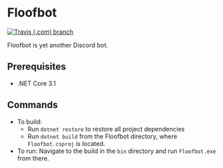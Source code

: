 # Floofbot

[![Travis (.com) branch](https://img.shields.io/travis/com/bealsbe/Floofbot/master)](https://travis-ci.com/github/bealsbe/Floofbot)

Floofbot is yet another Discord bot.

## Prerequisites
  - .NET Core 3.1

## Commands
  - To build: 
    + Run `dotnet restore` to restore all project dependencies
    + Run `dotnet build` from the Floofbot directory, where `Floofbot.csproj` is located.
  - To run: Navigate to the build in the `bin` directory and run `Floofbot.exe` from there.

